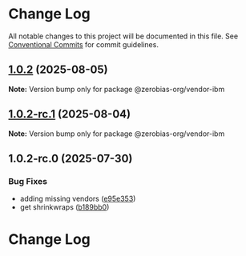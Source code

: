 # Change Log

All notable changes to this project will be documented in this file.
See [Conventional Commits](https://conventionalcommits.org) for commit guidelines.

## [1.0.2](https://github.com/zerobias-org/vendor/compare/@zerobias-org/vendor-ibm@1.0.2-rc.1...@zerobias-org/vendor-ibm@1.0.2) (2025-08-05)

**Note:** Version bump only for package @zerobias-org/vendor-ibm





## [1.0.2-rc.1](https://github.com/zerobias-org/vendor/compare/@zerobias-org/vendor-ibm@1.0.2-rc.0...@zerobias-org/vendor-ibm@1.0.2-rc.1) (2025-08-04)

**Note:** Version bump only for package @zerobias-org/vendor-ibm





## 1.0.2-rc.0 (2025-07-30)


### Bug Fixes

* adding missing vendors ([e95e353](https://github.com/zerobias-org/vendor/commit/e95e35309a1812973f4536f535eee460edc5414c))
* get shrinkwraps ([b189bb0](https://github.com/zerobias-org/vendor/commit/b189bb0cf53ad66427530ccc0eab7824527942d3))





# Change Log
